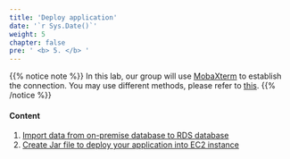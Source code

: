 ```yaml
---
title: 'Deploy application'
date: '`r Sys.Date()`'
weight: 5
chapter: false
pre: ' <b> 5. </b> '
---
```


{{% notice note %}}
In this lab, our group will use [MobaXterm](https://mobaxterm.mobatek.net/) to establish the connection. You may use different methods, please refer to [this](https://docs.aws.amazon.com/AmazonRDS/latest/UserGuide/MySQL.Procedural.Importing.NonRDSRepl.html).
{{% /notice %}}

#### Content

1. [Import data from on-premise database to RDS database](5.1-import-data/)
2. [Create Jar file to deploy your application into EC2 instance](5.2-create-jar-file/)
